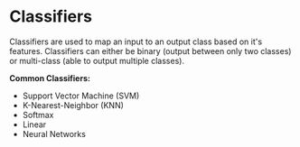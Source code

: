 # Classifiers

Classifiers are used to map an input to an output class based on it's features. Classifiers can either be binary (output between only two classes) or multi-class (able to output multiple classes).

**Common Classifiers:**
- Support Vector Machine (SVM)
- K-Nearest-Neighbor (KNN)
- Softmax
- Linear
- Neural Networks
